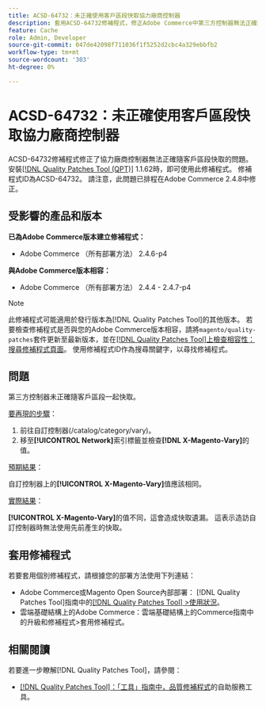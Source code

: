 ```yaml
---
title: ACSD-64732：未正確使用客戶區段快取協力廠商控制器
description: 套用ACSD-64732修補程式，修正Adobe Commerce中第三方控制器無法正確隨客戶區段快取的問題。
feature: Cache
role: Admin, Developer
source-git-commit: 047de42098f711036f1f5252d2cbc4a329ebbfb2
workflow-type: tm+mt
source-wordcount: '303'
ht-degree: 0%

---
```



# ACSD-64732：未正確使用客戶區段快取協力廠商控制器

ACSD-64732修補程式修正了協力廠商控制器無法正確隨客戶區段快取的問題。 安裝[[!DNL Quality Patches Tool (QPT)]](/help/tools/quality-patches-tool/quality-patches-tool-to-self-serve-quality-patches.md) 1.1.62時，即可使用此修補程式。 修補程式ID為ACSD-64732。 請注意，此問題已排程在Adobe Commerce 2.4.8中修正。

## 受影響的產品和版本

**已為Adobe Commerce版本建立修補程式：**

* Adobe Commerce （所有部署方法） 2.4.6-p4

**與Adobe Commerce版本相容：**

* Adobe Commerce （所有部署方法） 2.4.4 - 2.4.7-p4

>[!NOTE]
>
>此修補程式可能適用於發行版本為[!DNL Quality Patches Tool]的其他版本。 若要檢查修補程式是否與您的Adobe Commerce版本相容，請將`magento/quality-patches`套件更新至最新版本，並在[[!DNL Quality Patches Tool]上檢查相容性：搜尋修補程式頁面](https://experienceleague.adobe.com/tools/commerce-quality-patches/index.html?lang=zh-Hant)。 使用修補程式ID作為搜尋關鍵字，以尋找修補程式。

## 問題

第三方控制器未正確隨客戶區段一起快取。

<u>要再現的步驟</u>：

1. 前往自訂控制器(/catalog/category/vary)。
1. 移至&#x200B;**[!UICONTROL Network]**&#x200B;索引標籤並檢查&#x200B;**[!DNL X-Magento-Vary]**&#x200B;的值。

<u>預期結果</u>：

自訂控制器上的&#x200B;**[!UICONTROL X-Magento-Vary]**&#x200B;值應該相同。

<u>實際結果</u>：

**[!UICONTROL X-Magento-Vary]**&#x200B;的值不同，這會造成快取遺漏。 這表示造訪自訂控制器時無法使用先前產生的快取。

## 套用修補程式

若要套用個別修補程式，請根據您的部署方法使用下列連結：

* Adobe Commerce或Magento Open Source內部部署： [!DNL Quality Patches Tool]指南中的[[!DNL Quality Patches Tool] >使用狀況](/help/tools/quality-patches-tool/usage.md)。
* 雲端基礎結構上的Adobe Commerce：雲端基礎結構上的Commerce指南中的升級和修補程式>套用修補程式。

## 相關閱讀

若要進一步瞭解[!DNL Quality Patches Tool]，請參閱：

* [[!DNL Quality Patches Tool]：「工具」指南中，品質修補程式](/help/tools/quality-patches-tool/quality-patches-tool-to-self-serve-quality-patches.md)的自助服務工具。

